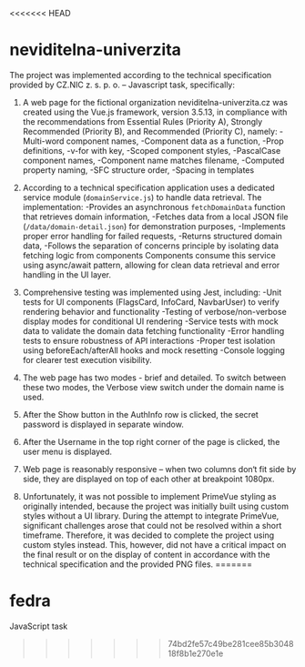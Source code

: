<<<<<<< HEAD
# neviditelna-univerzita

The project was implemented according to the technical specification provided by CZ.NIC z. s. p. o. – Javascript task, specifically:

1. A web page for the fictional organization neviditelna-univerzita.cz was created using the Vue.js framework, version 3.5.13, in compliance with the recommendations from Essential Rules (Priority A), Strongly Recommended (Priority B), and Recommended (Priority C), namely:
   -Multi-word component names,
   -Component data as a function,
   -Prop definitions,
   -v-for with key,
   -Scoped component styles,
   -PascalCase component names,
   -Component name matches filename,
   -Computed property naming,
   -SFC structure order,
   -Spacing in templates

2. According to a technical specification application uses a dedicated service module (`domainService.js`) to handle data retrieval. The implementation:
   -Provides an asynchronous `fetchDomainData` function that retrieves domain information,
   -Fetches data from a local JSON file (`/data/domain-detail.json`) for demonstration purposes,
   -Implements proper error handling for failed requests,
   -Returns structured domain data,
   -Follows the separation of concerns principle by isolating data fetching logic from components
   Components consume this service using async/await pattern, allowing for clean data retrieval and error handling in the UI layer.

3. Comprehensive testing was implemented using Jest, including:
   -Unit tests for UI components (FlagsCard, InfoCard, NavbarUser) to verify rendering behavior and functionality
   -Testing of verbose/non-verbose display modes for conditional UI rendering
   -Service tests with mock data to validate the domain data fetching functionality
   -Error handling tests to ensure robustness of API interactions
   -Proper test isolation using beforeEach/afterAll hooks and mock resetting
   -Console logging for clearer test execution visibility.

4. The web page has two modes - brief and detailed. To switch between these two modes, the Verbose view switch under the domain name is used.

5. After the Show button in the AuthInfo row is clicked, the secret password is displayed in separate window.

6. After the Username in the top right corner of the page is clicked, the user menu is displayed.

7. Web page is reasonably responsive – when two columns don‘t fit side by side, they are displayed on top of each other at breakpoint 1080px.

8. Unfortunately, it was not possible to implement PrimeVue styling as originally intended, because the project was initially built using custom styles without a UI library. During the attempt to integrate PrimeVue, significant challenges arose that could not be resolved within a short timeframe. Therefore, it was decided to complete the project using custom styles instead. This, however, did not have a critical impact on the final result or on the display of content in accordance with the technical specification and the provided PNG files.
=======
# fedra
JavaScript task
>>>>>>> 74bd2fe57c49be281cee85b304818f8b1e270e1e
